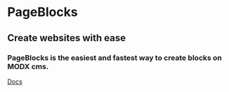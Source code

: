# PageBlocks

## Create websites with ease

### PageBlocks is the easiest and fastest way to create blocks on MODX cms.

[Docs](https://pageblocks.boshnik.com/docs/)